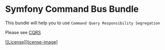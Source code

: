 # Symfony Command Bus Bundle
This bundle will help you to use `Command Query Responsibility Segregation`

Please see [CQRS](cqrs-link)


[![License][license-image]][license-link]

[cqrs-link]: https://martinfowler.com/bliki/CQRS.html
[license-link]: https://github.com/symfony-notes/command-bus-bundle/blob/master/LICENSE